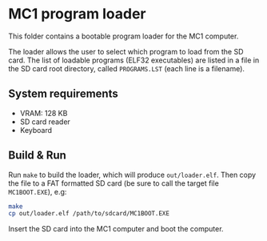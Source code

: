# MC1 program loader

This folder contains a bootable program loader for the MC1 computer.

The loader allows the user to select which program to load from the SD card.
The list of loadable programs (ELF32 executables) are listed in a file in
the SD card root directory, called `PROGRAMS.LST` (each line is a filename).

## System requirements

* VRAM: 128 KB
* SD card reader
* Keyboard

## Build & Run

Run `make` to build the loader, which will produce `out/loader.elf`. Then copy the
file to a FAT formatted SD card (be sure to call the target file `MC1BOOT.EXE`),
e.g:

```bash
make
cp out/loader.elf /path/to/sdcard/MC1BOOT.EXE
```

Insert the SD card into the MC1 computer and boot the computer.

